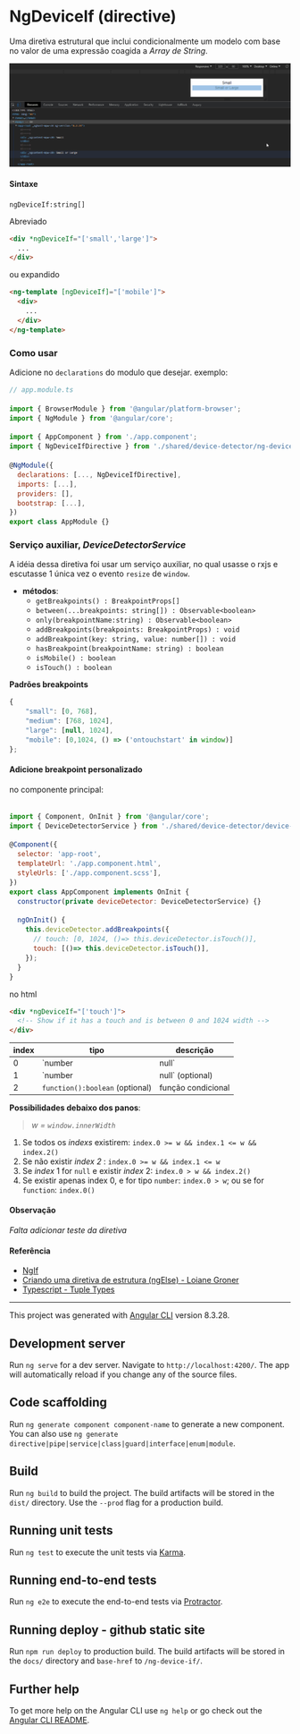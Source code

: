 # NgDeviceIf (directive)

Uma diretiva estrutural que inclui condicionalmente um modelo com base no valor de uma expressão coagida a _Array de String_.

[![Preview](./src/assets/images/preview-c.gif)](https://dziul.github.io/ng-device-if/)

#### Sintaxe

`ngDeviceIf:string[]`

Abreviado

```html
<div *ngDeviceIf="['small','large']">
  ...
</div>
```

ou expandido

```html
<ng-template [ngDeviceIf]="['mobile']">
  <div>
    ...
  </div>
</ng-template>
```

### Como usar

Adicione no `declarations` do modulo que desejar. exemplo:

```js
// app.module.ts

import { BrowserModule } from '@angular/platform-browser';
import { NgModule } from '@angular/core';

import { AppComponent } from './app.component';
import { NgDeviceIfDirective } from './shared/device-detector/ng-device-if.directive';

@NgModule({
  declarations: [..., NgDeviceIfDirective],
  imports: [...],
  providers: [],
  bootstrap: [...],
})
export class AppModule {}
```

### Serviço auxiliar, _DeviceDetectorService_

A idéia dessa diretiva foi usar um serviço auxiliar, no qual usasse o rxjs e escutasse 1 única vez o evento `resize` de `window`.

- **métodos**:
  - `getBreakpoints() : BreakpointProps[]`
  - `between(...breakpoints: string[]) : Observable<boolean>`
  - `only(breakpointName:string) : Observable<boolean>`
  - `addBreakpoints(breakpoints: BreakpointProps) : void`
  - `addBreakpoint(key: string, value: number[]) : void`
  - `hasBreakpoint(breakpointName: string) : boolean`
  - `isMobile() : boolean`
  - `isTouch() : boolean`

**Padrões breakpoints**

```js
{
    "small": [0, 768],
    "medium": [768, 1024],
    "large": [null, 1024],
    "mobile": [0,1024, () => ('ontouchstart' in window)]
};
```

#### Adicione breakpoint personalizado

no componente principal:

```js

import { Component, OnInit } from '@angular/core';
import { DeviceDetectorService } from './shared/device-detector/device-detector.service';

@Component({
  selector: 'app-root',
  templateUrl: './app.component.html',
  styleUrls: ['./app.component.scss'],
})
export class AppComponent implements OnInit {
  constructor(private deviceDetector: DeviceDetectorService) {}

  ngOnInit() {
    this.deviceDetector.addBreakpoints({
      // touch: [0, 1024, ()=> this.deviceDetector.isTouch()],
      touch: [()=> this.deviceDetector.isTouch()],
    });
  }
}
```

no html

```html
<div *ngDeviceIf="['touch']">
  <!-- Show if it has a touch and is between 0 and 1024 width -->
</div>
```

| index | tipo                            | descrição          |
| ----- | ------------------------------- | ------------------ |
| 0     | `number|null`                   | mínimo ou negar    |
| 1     | `number|null` (optional)        | máximo ou negar    |
| 2     | `function():boolean` (optional) | função condicional |

**Possibilidades debaixo dos panos**:

> _w = `window.innerWidth`_

1. Se todos os _indexs_ existirem: `index.0 >= w && index.1 <= w && index.2()`
1. Se não existir _index 2_ : `index.0 >= w && index.1 <= w`
1. Se _index_ 1 for `null` e existir _index_ 2: `index.0 > w && index.2()`
1. Se existir apenas index 0, e for tipo `number`: `index.0 > w`; ou se for `function`: `index.0()`

#### Observação

_Falta adicionar teste da diretiva_

#### Referência

- [NgIf](https://angular.io/api/common/NgIf)
- [Criando uma diretiva de estrutura (ngElse) -
  Loiane Groner](https://www.youtube.com/watch?v=b-rRPCK-fdE&t=10m27s)
- [Typescript - Tuple Types](https://github.com/Microsoft/TypeScript/blob/master/doc/spec.md#333-tuple-types)

---

This project was generated with [Angular CLI](https://github.com/angular/angular-cli) version 8.3.28.

## Development server

Run `ng serve` for a dev server. Navigate to `http://localhost:4200/`. The app will automatically reload if you change any of the source files.

## Code scaffolding

Run `ng generate component component-name` to generate a new component. You can also use `ng generate directive|pipe|service|class|guard|interface|enum|module`.

## Build

Run `ng build` to build the project. The build artifacts will be stored in the `dist/` directory. Use the `--prod` flag for a production build.

## Running unit tests

Run `ng test` to execute the unit tests via [Karma](https://karma-runner.github.io).

## Running end-to-end tests

Run `ng e2e` to execute the end-to-end tests via [Protractor](http://www.protractortest.org/).

## Running deploy - github static site

Run `npm run deploy` to production build. The build artifacts will be stored in the `docs/` directory and `base-href` to `/ng-device-if/`.

## Further help

To get more help on the Angular CLI use `ng help` or go check out the [Angular CLI README](https://github.com/angular/angular-cli/blob/master/README.md).
